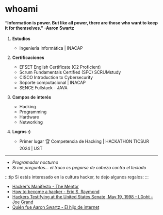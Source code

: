 # whoami
#### “Information is power. But like all power, there are those who want to keep it for themselves.” -Aaron Swartz

1. **Estudios**
   - Ingeniería Informática | INACAP

2. **Certificaciones**
   - EFSET English Certificate (C2 Proficient)
   - Scrum Fundamentals Certified (SFC) SCRUMstudy
   - CISCO Introduction to Cybersecurity
   - Soporte computacional | INACAP
   - SENCE Fullstack - JAVA

3. **Campos de interés**
   - Hacking
   - Programming
   - Hardware
   - Networking

4. **Logros :)**
   - Primer lugar 🏆 Competencia de Hacking | HACKATHON TICSUR 2024 | UST 
________________________________________
- *Programador nocturno*  
- *Si me preguntas... el truco es pegarse de cabeza contra el teclado*

:::tip
Si estás interesado en la cultura hacker, te dejo algunos regalos:
:::
- [Hacker's Manifesto - The Mentor](https://phrack.org/issues/7/3.html)
- [How to become a hacker - Eric S. Raymond](http://www.catb.org/~esr/faqs/hacker-howto.html)
- [Hackers Testifying at the United States Senate, May 19, 1998 - L0pht - Joe Grand](https://www.youtube.com/watch?v=VVJldn_MmMY)
- [Quién fue Aaron Swartz - El hijo de internet](https://blog.elhacker.net/2023/01/se-cumplen-diez-anos-de-la-muerte-por-suicidio-aaron-.html)
